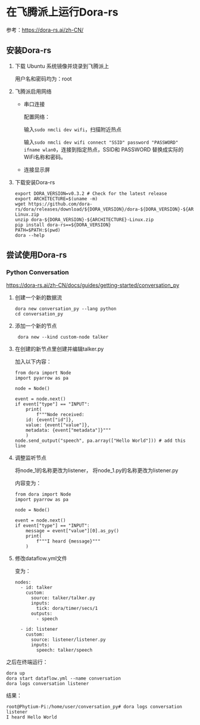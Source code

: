 # 在飞腾派上运行Dora-rs

参考：https://dora-rs.ai/zh-CN/

## 安装Dora-rs

1. 下载 Ubuntu 系统镜像并烧录到飞腾派上

   用户名和密码均为：root

2. 飞腾派启用网络

   * 串口连接

     配置网络：

     输入`sudo nmcli dev wifi`，扫描附近热点

     输入`sudo nmcli dev wifi connect "SSID" password "PASSWORD" ifname wlan0`，连接到指定热点，SSID和 PASSWORD 替换成实际的 WiFi名称和密码。

   * 连接显示屏

3. 下载安装Dora-rs

   ```shell
   export DORA_VERSION=v0.3.2 # Check for the latest release
   export ARCHITECTURE=$(uname -m)
   wget https://github.com/dora-rs/dora/releases/download/${DORA_VERSION}/dora-${DORA_VERSION}-${ARCHITECTURE}-Linux.zip
   unzip dora-${DORA_VERSION}-${ARCHITECTURE}-Linux.zip
   pip install dora-rs==${DORA_VERSION}
   PATH=$PATH:$(pwd)
   dora --help
   ```

## 尝试使用Dora-rs

### Python Conversation

<https://dora-rs.ai/zh-CN/docs/guides/getting-started/conversation_py>

1. 创建一个新的数据流
   ```shell
   dora new conversation_py --lang python
   cd conversation_py
   ```
2. 添加一个新的节点
   ```shell
    dora new --kind custom-node talker
   ```
3. 在创建的新节点里创建并编辑talker.py

   加入以下内容：
   ```shell
   from dora import Node
   import pyarrow as pa

   node = Node()

   event = node.next()
   if event["type"] == "INPUT":
       print(
           f"""Node received:
       id: {event["id"]},
       value: {event["value"]},
       metadata: {event["metadata"]}"""
       )
   node.send_output("speech", pa.array(["Hello World"])) # add this line
   ```

4. 调整监听节点

   将node_1的名称更改为listener， 将node_1.py的名称更改为listener.py

   内容变为：

   ```shell
   from dora import Node
   import pyarrow as pa

   node = Node()

   event = node.next()
   if event["type"] == "INPUT":
       message = event["value"][0].as_py()
       print(
           f"""I heard {message}"""
       )
   ```
5. 修改dataflow.yml文件

   变为：
   ```shell
   nodes:
     - id: talker
       custom:
         source: talker/talker.py
         inputs:
           tick: dora/timer/secs/1
         outputs:
           - speech

     - id: listener
       custom:
         source: listener/listener.py
         inputs:
           speech: talker/speech
   ```
 
之后在终端运行：

```shell
dora up
dora start dataflow.yml --name conversation
dora logs conversation listener
```
结果：

```shell
root@Phytium-Pi:/home/user/conversation_py# dora logs conversation listener
I heard Hello World
```

